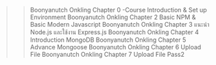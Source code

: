 >>Boonyanutch Onkling Chapter 0 -Course Introduction & Set up Environment
>>Boonyanutch Onkling Chapter 2 Basic NPM & Basic Modern Javascript
>>Boonyanutch Onkling Chapter 3 แนะนำ Node.js และใช้งาน Express.js
>>Boonyanutch Onkling Chapter 4 Introduction MongoDB
>>Boonyanutch Onkling Chapter 5 Advance Mongoose
>>Boonyanutch Onkling Chapter 6 Upload File
>>Boonyanutch Onkling Chapter 7 Upload File Pass2